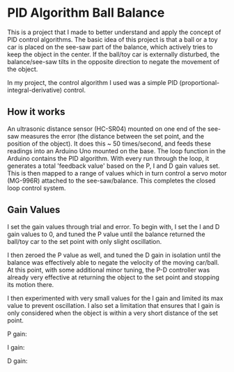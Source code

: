 # PID Algorithm Ball Balance

This is a project that I made to better understand and apply the concept of PID control algorithms. The basic idea of this project is that a ball or a toy car is placed on the see-saw part of the balance, which actively tries to keep the object in the center. If the ball/toy car is externally disturbed, the balance/see-saw tilts in the opposite direction to negate the movement of the object.

In my project, the control algorithm I used was a simple PID (proportional-integral-derivative) control.

## How it works

An ultrasonic distance sensor (HC-SR04) mounted on one end of the see-saw measures the error (the distance between the set point, and the position of the object). It does this ~ 50 times/second, and feeds these readings into an Arduino Uno mounted on the base. The loop function in the Arduino contains the PID algorithm. With every run through the loop, it generates a total 'feedback value' based on the P, I and D gain values set. This is then mapped to a range of values which in turn control a servo motor (MG-996R) attached to the see-saw/balance. 
This completes the closed loop control system.

##  Gain Values

I set the gain values through trial and error. To begin with, I set the I and D gain values to 0, and tuned the P value until the balance returned the ball/toy car to the set point with only slight oscillation.

I then zeroed the P value as well, and tuned the D gain in isolation until the balance was effectively able to negate the velocity of the moving car/ball. At this point, with some additional minor tuning, the P-D controller was already very effective at returning the object to the set point and stopping its motion there. 

I then experimented with very small values for the I gain and limited its max value to prevent oscillation. I also set a limitation that ensures that I gain is only considered when the object is within a very short distance of the set point.

P gain: 

I gain: 

D gain:

